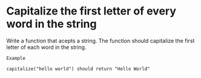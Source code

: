 # Capitalize the first letter of every word in the string

Write a function that acepts a string. The function should capitalize the first letter of each word in the string.

```
Example

capitalize("hello world") should return "Hello World"
```
